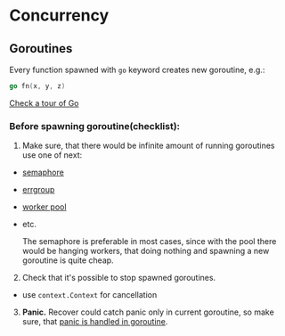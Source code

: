 # Concurrency

## Goroutines

Every function spawned with `go` keyword creates new goroutine, e.g.:
```go
go fn(x, y, z)
```
[Check a tour of Go](https://go.dev/tour/concurrency/1)

### Before spawning goroutine(checklist):

1. Make sure, that there would be infinite amount of running goroutines use one of next:
- [semaphore](https://pkg.go.dev/golang.org/x/sync/semaphore)
- [errgroup](https://pkg.go.dev/golang.org/x/sync/errgroup)
- [worker pool](https://gobyexample.com/worker-pools)
- etc.

    The semaphore is preferable in most cases, since with the pool there would be hanging workers, that doing nothing and spawning a new goroutine is quite cheap.

2. Check that it's possible to stop spawned goroutines.
- use `context.Context` for cancellation

3. **Panic.** Recover could catch panic only in current goroutine, so make sure, that [panic is handled in goroutine](https://medium.com/codex/handle-panic-in-go-routine-54b82d6013d3).